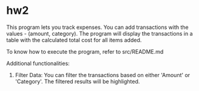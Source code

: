 # hw2

This program lets you track expenses. You can add transactions with the values - (amount, category). The program will display the transactions in a table with the calculated total cost for all items added.

To know how to execute the program, refer to src/README.md

Additional functionalities:

1. Filter Data: You can filter the transactions based on either 'Amount' or 'Category'. The filtered results will be highlighted.